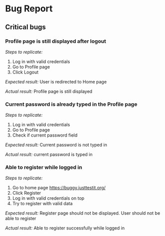 # Bug Report

## Critical bugs
### Profile page is still displayed after logout
*Steps to replicate:*
1. Log in with valid credentials
2. Go to Profile page
3. Click Logout

*Expected result:* User is redirected to Home page

*Actual result:* Profile page is still displayed

### Current password is already typed in the Profile page
*Steps to replicate:*
1. Log in with valid credentials
2. Go to Profile page
3. Check if current password field

*Expected result:* Current password is not typed in

*Actual result:* current password is typed in

### Able to register while logged in
*Steps to replicate:*
1. Go to home page https://buggy.justtestit.org/
2. Click Register
3. Log in with valid credentials on top
4. Try to register with valid data

*Expected result:* Register page should not be displayed. User should not be able to register

*Actual result:* Able to register successfully while logged in
